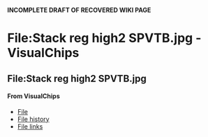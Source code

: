 **INCOMPLETE DRAFT OF RECOVERED WIKI PAGE**

# File:Stack reg high2 SPVTB.jpg - VisualChips

## File:Stack reg high2 SPVTB.jpg

#### From VisualChips

- [File](#file)
- [File history](#filehistory)
- [File links](#filelinks)

